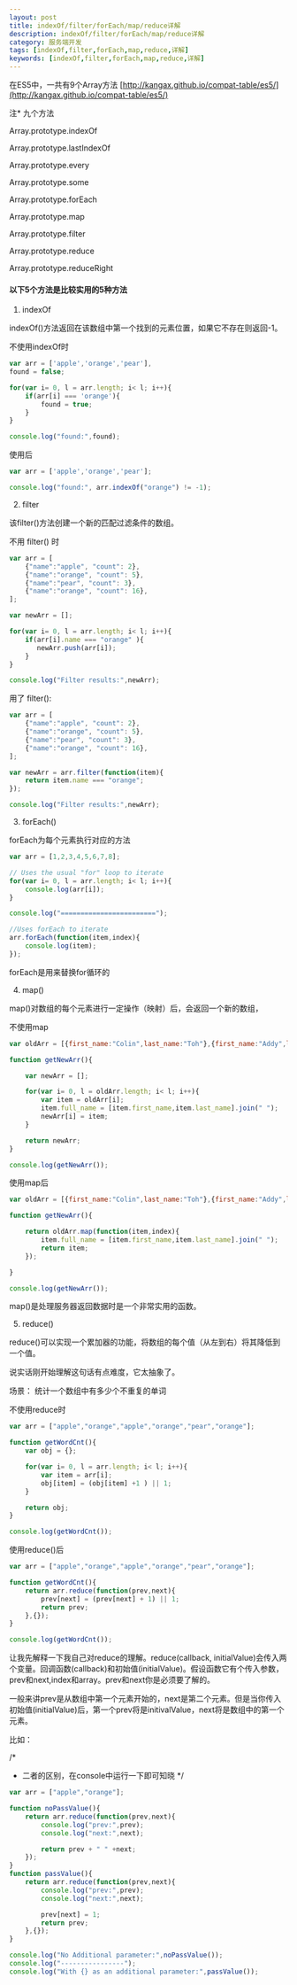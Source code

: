 ```yaml
---
layout: post
title: indexOf/filter/forEach/map/reduce详解
description: indexOf/filter/forEach/map/reduce详解
category: 服务端开发
tags: [indexOf,filter,forEach,map,reduce,详解]
keywords: [indexOf,filter,forEach,map,reduce,详解]
---
```



在ES5中，一共有9个Array方法 [http://kangax.github.io/compat-table/es5/](http://kangax.github.io/compat-table/es5/)

注* 九个方法

Array.prototype.indexOf

Array.prototype.lastIndexOf

Array.prototype.every

Array.prototype.some

Array.prototype.forEach

Array.prototype.map

Array.prototype.filter

Array.prototype.reduce

Array.prototype.reduceRight


#### 以下5个方法是比较实用的5种方法

1) indexOf

indexOf()方法返回在该数组中第一个找到的元素位置，如果它不存在则返回-1。

不使用indexOf时

```javascript
var arr = ['apple','orange','pear'],
found = false;

for(var i= 0, l = arr.length; i< l; i++){
    if(arr[i] === 'orange'){
        found = true;
    }
}

console.log("found:",found);
```

使用后

```javascript
var arr = ['apple','orange','pear'];

console.log("found:", arr.indexOf("orange") != -1);
```

2) filter

该filter()方法创建一个新的匹配过滤条件的数组。

不用 filter() 时


```javascript
var arr = [
    {"name":"apple", "count": 2},
    {"name":"orange", "count": 5},
    {"name":"pear", "count": 3},
    {"name":"orange", "count": 16},
];

var newArr = [];

for(var i= 0, l = arr.length; i< l; i++){
    if(arr[i].name === "orange" ){
       newArr.push(arr[i]);
    }
}

console.log("Filter results:",newArr);
```

用了 filter():

```javascript
var arr = [
    {"name":"apple", "count": 2},
    {"name":"orange", "count": 5},
    {"name":"pear", "count": 3},
    {"name":"orange", "count": 16},
];

var newArr = arr.filter(function(item){
    return item.name === "orange";
});

console.log("Filter results:",newArr);
```

3) forEach()

forEach为每个元素执行对应的方法

```javascript
var arr = [1,2,3,4,5,6,7,8];

// Uses the usual "for" loop to iterate
for(var i= 0, l = arr.length; i< l; i++){
    console.log(arr[i]);
}

console.log("========================");

//Uses forEach to iterate
arr.forEach(function(item,index){
    console.log(item);
});
```

forEach是用来替换for循环的


4) map()

map()对数组的每个元素进行一定操作（映射）后，会返回一个新的数组，

不使用map

```javascript
var oldArr = [{first_name:"Colin",last_name:"Toh"},{first_name:"Addy",last_name:"Osmani"},{first_name:"Yehuda",last_name:"Katz"}];

function getNewArr(){

    var newArr = [];

    for(var i= 0, l = oldArr.length; i< l; i++){
        var item = oldArr[i];
        item.full_name = [item.first_name,item.last_name].join(" ");
        newArr[i] = item;
    }

    return newArr;
}

console.log(getNewArr());
```

使用map后


```javascript
var oldArr = [{first_name:"Colin",last_name:"Toh"},{first_name:"Addy",last_name:"Osmani"},{first_name:"Yehuda",last_name:"Katz"}];

function getNewArr(){

    return oldArr.map(function(item,index){
        item.full_name = [item.first_name,item.last_name].join(" ");
        return item;
    });

}

console.log(getNewArr());
```

map()是处理服务器返回数据时是一个非常实用的函数。


5) reduce()

reduce()可以实现一个累加器的功能，将数组的每个值（从左到右）将其降低到一个值。

说实话刚开始理解这句话有点难度，它太抽象了。

场景： 统计一个数组中有多少个不重复的单词

不使用reduce时

```javascript
var arr = ["apple","orange","apple","orange","pear","orange"];

function getWordCnt(){
    var obj = {};

    for(var i= 0, l = arr.length; i< l; i++){
        var item = arr[i];
        obj[item] = (obj[item] +1 ) || 1;
    }

    return obj;
}

console.log(getWordCnt());
```


使用reduce()后

```javascript
var arr = ["apple","orange","apple","orange","pear","orange"];

function getWordCnt(){
    return arr.reduce(function(prev,next){
        prev[next] = (prev[next] + 1) || 1;
        return prev;
    },{});
}

console.log(getWordCnt());
```

让我先解释一下我自己对reduce的理解。reduce(callback, initialValue)会传入两个变量。回调函数(callback)和初始值(initialValue)。假设函数它有个传入参数，prev和next,index和array。prev和next你是必须要了解的。

一般来讲prev是从数组中第一个元素开始的，next是第二个元素。但是当你传入初始值(initialValue)后，第一个prev将是initivalValue，next将是数组中的第一个元素。

比如：

/*
* 二者的区别，在console中运行一下即可知晓
*/

```javascript
var arr = ["apple","orange"];

function noPassValue(){
    return arr.reduce(function(prev,next){
        console.log("prev:",prev);
        console.log("next:",next);

        return prev + " " +next;
    });
}
function passValue(){
    return arr.reduce(function(prev,next){
        console.log("prev:",prev);
        console.log("next:",next);

        prev[next] = 1;
        return prev;
    },{});
}

console.log("No Additional parameter:",noPassValue());
console.log("----------------");
console.log("With {} as an additional parameter:",passValue());
```